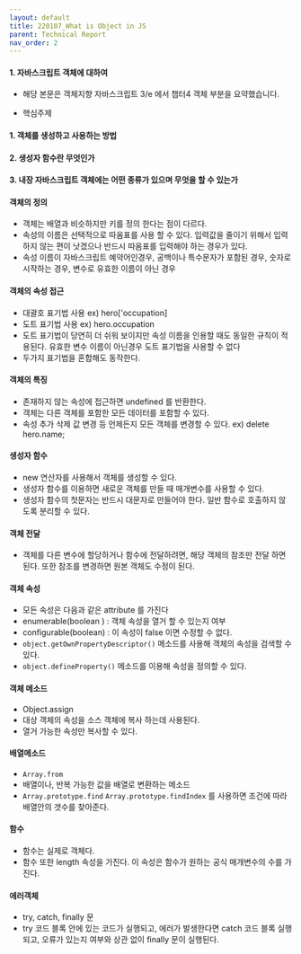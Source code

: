 ```yaml
---
layout: default
title: 220107_What is Object in JS
parent: Technical Report
nav_order: 2
---
```


#### 1. 자바스크립트 객체에 대하여

- 해당 본문은 객체지향 자바스크립트 3/e 에서 챕터4 객체 부분을 요약했습니다.

- 핵심주제
#### 1. 객체를 생성하고 사용하는 방법
#### 2. 생성자 함수란 무엇인가
#### 3. 내장 자바스크립트 객체에는 어떤 종류가 있으며 무엇을 할 수 있는가


#### 객체의 정의
- 객체는 배열과 비슷하지만 키를 정의 한다는 점이 다르다.
- 속성의 이름은 선택적으로 따옴표를 사용 할 수 있다. 입력값을 줄이기 위해서 입력하지 않는 편이 낫겠으나 반드시 따옴표를 입력해야 하는 경우가 있다.
- 속성 이름이 자바스크립트 예약어인경우, 공백이나 특수문자가 포함된 경우, 숫자로 시작하는 경우, 변수로 유효한 이름이 아닌 경우

#### 객체의 속성 접근
- 대괄호 표기법 사용 ex) hero['occupation]
- 도트 표기법 사용 ex) hero.occupation
- 도트 표기법이 당연히 더 쉬워 보이지만 속성 이름을 인용할 때도 동일한 규칙이 적용된다. 유효한 변수 이름이 아닌경우 도트 표기법을 사용할 수 없다
- 두가지 표기법을 혼합해도 동작한다.      

#### 객체의 특징
- 존재하지 않는 속성에 접근하면 undefined 를 반환한다.
-  객체는 다른 객체를 포함한 모든 데이터를 포함할 수 있다.
- 속성 추가 삭제 값 변경 등 언제든지 모든 객체를 변경할 수 있다. ex) delete hero.name;

#### 생성자 함수
-  new 연산자를 사용해서 객체를 생성할 수 있다.
- 생성자 함수를 이용하면 새로운 객체를 만들 때 매개변수를 사용할 수 있다.
- 생성자 함수의 첫문자는 반드시 대문자로 만들어야 한다. 일반 함수로 호출하지 않도록 분리할 수 있다.

#### 객체 전달
- 객체를 다른 변수에 할당하거나 함수에 전달하려면, 해당 객체의 참조만 전달 하면 된다. 또한 참조를 변경하면 원본 객체도 수정이 된다.

#### 객체 속성
- 모든 속성은 다음과 같은 attribute 를 가진다 
- enumerable(boolean ) : 객체 속성을 열거 할 수 있는지 여부
- configurable(boolean) : 이 속성이 false 이면 수정할 수 없다.
- `object.getOwnPropertyDescriptor()` 메소드를 사용해 객체의 속성을 검색할 수 있다.
- `object.defineProperty()` 메소드를 이용해 속성을 정의할 수 있다.

#### 객체 메소드
- Object.assign 
- 대상 객체의 속성을 소스 객체에 복사 하는데 사용된다.
- 열거 가능한 속성만 복사할 수 있다. 

#### 배열메소드
- `Array.from`
- 배열이나, 반복 가능한 값을 배열로 변환하는 메소드
- `Array.prototype.find` `Array.prototype.findIndex` 를  사용하면 조건에 따라 배열안의 갯수를 찾아준다.

####  함수
- 함수는 실제로 객체다.
- 함수 또한 length 속성을 가진다. 이 속성은 함수가 원하는 공식 매개변수의 수를 가진다.

#### 에러객체
- try, catch, finally 문
- try 코드 블록 안에 있는 코드가 실행되고, 에러가 발생한다면 catch 코드 블록 실행되고, 오류가 있는지 여부와 상관 없이 finally 문이 실행된다.
